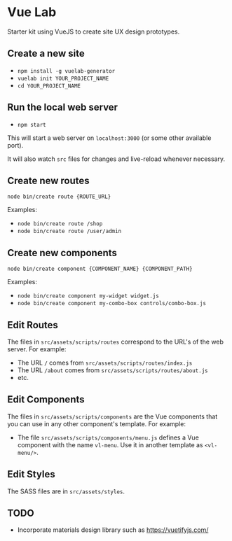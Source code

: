 # Vue Lab

Starter kit using VueJS to create site UX design prototypes.


## Create a new site

* `npm install -g vuelab-generator`
* `vuelab init YOUR_PROJECT_NAME`
* `cd YOUR_PROJECT_NAME`


## Run the local web server

* `npm start`

This will start a web server on `localhost:3000` (or some other available port).

It will also watch `src` files for changes and live-reload whenever necessary.


## Create new routes

`node bin/create route {ROUTE_URL}`

Examples:

* `node bin/create route /shop`
* `node bin/create route /user/admin`


## Create new components

`node bin/create component {COMPONENT_NAME} {COMPONENT_PATH}`

Examples:

* `node bin/create component my-widget widget.js`
* `node bin/create component my-combo-box controls/combo-box.js`


## Edit Routes

The files in `src/assets/scripts/routes` correspond to the URL's of the web server. For example:

* The URL `/` comes from `src/assets/scripts/routes/index.js`
* The URL `/about` comes from `src/assets/scripts/routes/about.js`
* etc.


## Edit Components

The files in `src/assets/scripts/components` are the Vue components that you can use in any other component's template. For example:

* The file `src/assets/scripts/components/menu.js` defines a Vue component with the name `vl-menu`. Use it in another template as `<vl-menu/>`.


## Edit Styles

The SASS files are in `src/assets/styles`.



## TODO

* Incorporate materials design library such as https://vuetifyjs.com/
